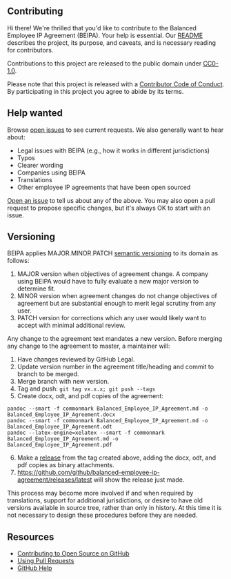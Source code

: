 ## Contributing

Hi there! We're thrilled that you'd like to contribute to the Balanced Employee IP Agreement (BEIPA). Your help is essential. Our [README](README.md) describes the project, its purpose, and caveats, and is necessary reading for contributors.

Contributions to this project are released to the public domain under [CC0-1.0](LICENSE.md).

Please note that this project is released with a [Contributor Code of Conduct](CODE_OF_CONDUCT.md). By participating in this project you agree to abide by its terms.

## Help wanted

Browse [open issues](https://github.com/github/balanced-employee-ip-agreement/issues) to see current requests. We also generally want to hear about:

* Legal issues with BEIPA (e.g., how it works in different jurisdictions)
* Typos
* Clearer wording
* Companies using BEIPA
* Translations
* Other employee IP agreements that have been open sourced

[Open an issue](https://github.com/github/balanced-employee-ip-agreement/issues/new) to tell us about any of the above. You may also open a pull request to propose specific changes, but it's always OK to start with an issue.

## Versioning

BEIPA applies MAJOR.MINOR.PATCH [semantic versioning](http://semver.org/) to its domain as follows:

1. MAJOR version when objectives of agreement change. A company using BEIPA would have to fully evaluate a new major version to determine fit.
2. MINOR version when agreement changes do not change objectives of agreement but are substantial enough to merit legal scrutiny from any user.
3. PATCH version for corrections which any user would likely want to accept with minimal additional review.

Any change to the agreement text mandates a new version. Before merging any change to the agreement to master, a maintainer will:

1. Have changes reviewed by GitHub Legal.
2. Update version number in the agreement title/heading and commit to branch to be merged.
3. Merge branch with new version.
4. Tag and push: `git tag vx.x.x; git push --tags`
5. Create docx, odt, and pdf copies of the agreement:
  ```
  pandoc --smart -f commonmark Balanced_Employee_IP_Agreement.md -o Balanced_Employee_IP_Agreement.docx
  pandoc --smart -f commonmark Balanced_Employee_IP_Agreement.md -o Balanced_Employee_IP_Agreement.odt
  pandoc --latex-engine=xelatex --smart -f commonmark Balanced_Employee_IP_Agreement.md -o Balanced_Employee_IP_Agreement.pdf
  ```
6. Make a [release](https://help.github.com/articles/creating-releases/) from the tag created above, adding the docx, odt, and pdf copies as binary attachments.
7. https://github.com/github/balanced-employee-ip-agreement/releases/latest will show the release just made.

This process may become more involved if and when required by translations, support for additional jurisdictions, or desire to have old versions available in source tree, rather than only in history. At this time it is not necessary to design these procedures before they are needed.

## Resources

- [Contributing to Open Source on GitHub](https://guides.github.com/activities/contributing-to-open-source/)
- [Using Pull Requests](https://help.github.com/articles/about-pull-requests/)
- [GitHub Help](https://help.github.com)

